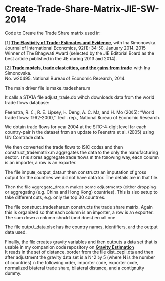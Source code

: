 # Create-Trade-Share-Matrix-JIE-SW-2014
Code to Create the Trade Share matrix used in:

[1] [**The Elasticity of Trade: Estimates and Evidence**](http://www.waugheconomics.com/uploads/2/2/5/6/22563786/estimate_theta_paper.pdf), with Ina Simonovska.<br>
Journal of International Economics, 92(1): 34-50. January 2014.
2015 Winner of The Bhagwati Award (selected by the JIE Editorial Board as the best article published in the
JIE during 2013 and 2014).

[2] [**Trade models, trade elasticities, and the gains from trade**](http://www.waugheconomics.com/uploads/2/2/5/6/22563786/trade_elasticities.pdf), with Ina Simonovska.<br>
No. w20495. National Bureau of Economic Research, 2014.

The main driver file is make_tradeshare.m 

It calls a STATA file adjust_trade.do wihch downloads data from the world trade flows database:
 
Feenstra, R. C., R. E. Lipsey, H. Deng, A. C. Ma, and H. Mo (2005): “World trade flows: 1962-2000,” Tech. rep., National Bureau of Economic Research.
 
We obtain trade flows for year 2004 at the SITC-4-digit level for each country-pair in the dataset from an update to Feenstra et al. (2005) using UN Comtrade data.

We then converted the trade flows to ISIC codes and then construct_tradematrix.m aggregates the data to the only the manufacturing sector. This stores aggregate trade flows in the following way, each column is an importer, a row is an exporter.
 
The file impute_output_data.m then constructs an imputation of gross output for the countries we did not have data for. The details are in that file.
 
Then the file aggregate_drop.m makes some adjustments (either dropping or aggregating (e.g. China and Hong Kong) countries). This is also setup to take different cuts, e.g. only the top 30 countries.
 
The file construct_tradeshare.m constructs the trade share matrix. Again this is organized so that each column is an importer, a row is an exporter. The sum down a column should (and does) equall one.

The file output_data.xlsx has the country names, identifiers, and the output data used. 

Finallly, the file creates gravity variables and then outputs a data set that is usable in my companion code repository on [**Gravity Estimation**](https://github.com/mwaugh0328/Gravity-Estimation)<br> It reads in the set of distance, border from the file dist_cepii.dta and then after adjustment the gravity data set is a N^2 by 5 (where N is the number of countries) in the following order, importer code, exporter code, normalized bilateral trade share, bilateral distance, and a contignuity dummy.

